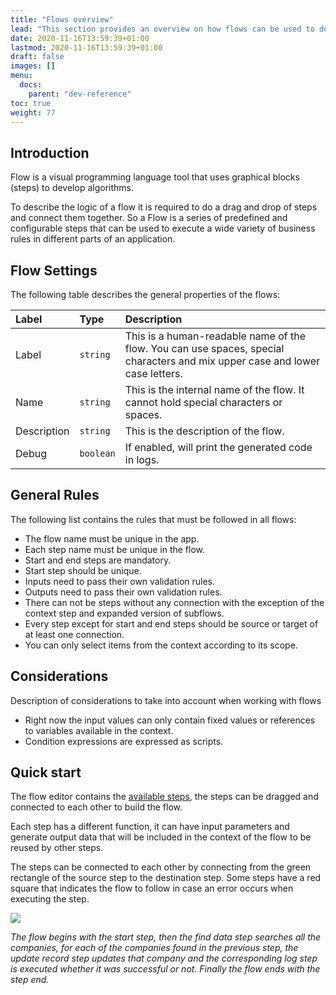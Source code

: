```yaml
---
title: "Flows overview"
lead: "This section provides an overview on how flows can be used to do the same actions that could be done with scripts but in an easier way."
date: 2020-11-16T13:59:39+01:00
lastmod: 2020-11-16T13:59:39+01:00
draft: false
images: []
menu:
  docs:
    parent: "dev-reference"
toc: true
weight: 77
---
```


## Introduction

Flow is a visual programming language tool that uses graphical blocks (steps) to develop algorithms.

To describe the logic of a flow it is required to do a drag and drop of steps and connect them together. So a Flow is a 
series of predefined and configurable steps that can be used to execute a wide variety of business rules in different 
parts of an application. 

## Flow Settings

The following table describes the general properties of the flows:

<table class="table">
    <thead>
        <tr class="header">
            <th align="left">Label</th>
            <th align="left">Type</th>
            <th align="left">Description</th>
        </tr>
    </thead>
    <tbody>
        <tr>
            <td>Label</td>
            <td><code class="highlighter-rouge">string</code></td>
            <td>This is a human-readable name of the flow. You can use spaces, special characters and mix upper case and lower case letters.</td>
        </tr>
        <tr>
            <td>Name</td>
            <td><code class="highlighter-rouge">string</code></td>
            <td>This is the internal name of the flow. It cannot hold special characters or spaces.</td>
        </tr>
        <tr>
            <td>Description</td>
            <td><code class="highlighter-rouge">string</code></td>
            <td>This is the description of the flow.</td>
        </tr>
        <tr>
            <td>Debug</td>
            <td><code class="highlighter-rouge">boolean</code></td>
            <td>If enabled, will print the generated code in logs.</td>
        </tr>
    </tbody>
</table>

## General Rules

The following list contains the rules that must be followed in all flows:

- The flow name must be unique in the app.
- Each step name must be unique in the flow.
- Start and end steps are mandatory.
- Start step should be unique.
- Inputs need to pass their own validation rules.
- Outputs need to pass their own validation rules.
- There can not be steps without any connection with the exception of the context step and expanded version of subflows.
- Every step except for start and end steps should be source or target of at least one connection.
- You can only select items from the context according to its scope.


## Considerations
Description of considerations to take into account when working with flows
- Right now the input values can only contain fixed values or references to variables available in the context.
- Condition expressions are expressed as scripts.

## Quick start

The flow editor contains the [available steps](), the steps can be dragged and connected to each other to build the flow.

Each step has a different function, it can have input parameters and generate output data that will be included in the context of the flow to be reused by other steps. 

The steps can be connected to each other by connecting from the green rectangle of the source step to the destination step. Some steps have a red square that indicates the flow to follow in case an error occurs when executing the step.

![](/images/vendor/flows/quickstart_sample.png)

_The flow begins with the start step, then the find data step searches all the companies, for each of the companies found in the previous step, the update record step updates that company and the corresponding log step is executed whether it was successful or not. Finally the flow ends with the step end._
